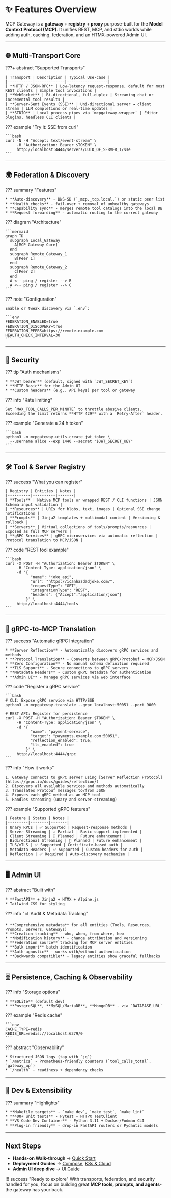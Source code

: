 # ✨ Features Overview

MCP Gateway is a **gateway + registry + proxy** purpose-built for the **Model Context Protocol (MCP)**. It unifies REST, MCP, and stdio worlds while
adding auth, caching, federation, and an HTMX-powered Admin UI.


---

## 🌐 Multi-Transport Core

???+ abstract "Supported Transports"

    | Transport | Description | Typical Use-case |
    |-----------|-------------|------------------|
    | **HTTP / JSON-RPC** | Low-latency request-response, default for most REST clients | Simple tool invocations |
    | **WebSocket** | Bi-directional, full-duplex | Streaming chat or incremental tool results |
    | **Server-Sent Events (SSE)** | Uni-directional server → client stream | LLM completions or real-time updates |
    | **STDIO** | Local process pipes via `mcpgateway-wrapper` | Editor plugins, headless CLI clients |

??? example "Try it: SSE from curl"

    ```bash
    curl -N -H "Accept: text/event-stream" \
         -H "Authorization: Bearer $TOKEN" \
         http://localhost:4444/servers/UUID_OF_SERVER_1/sse
    ```

---

## 🌍 Federation & Discovery

??? summary "Features"

    * **Auto-discovery** - DNS-SD (`_mcp._tcp.local.`) or static peer list
    * **Health checks** - fail-over + removal of unhealthy gateways
    * **Capability sync** - merges remote tool catalogs into the local DB
    * **Request forwarding** - automatic routing to the correct gateway

??? diagram "Architecture"

    ```mermaid
    graph TD
      subgraph Local_Gateway
        A[MCP Gateway Core]
      end
      subgraph Remote_Gateway_1
        B[Peer 1]
      end
      subgraph Remote_Gateway_2
        C[Peer 2]
      end
      A <-- ping / register --> B
      A <-- ping / register --> C
    ```

??? note "Configuration"

    Enable or tweak discovery via `.env`:

    ```env
    FEDERATION_ENABLED=true
    FEDERATION_DISCOVERY=true
    FEDERATION_PEERS=https://remote.example.com
    HEALTH_CHECK_INTERVAL=30
    ```

---

## 🔐 Security

??? tip "Auth mechanisms"

    * **JWT bearer** (default, signed with `JWT_SECRET_KEY`)
    * **HTTP Basic** for the Admin UI
    * **Custom headers** (e.g., API keys) per tool or gateway

??? info "Rate limiting"

    Set `MAX_TOOL_CALLS_PER_MINUTE` to throttle abusive clients.
    Exceeding the limit returns **HTTP 429** with a `Retry-After` header.

??? example "Generate a 24 h token"

    ```bash
    python3 -m mcpgateway.utils.create_jwt_token \
      --username alice --exp 1440 --secret "$JWT_SECRET_KEY"
    ```

---

## 🛠 Tool & Server Registry

??? success "What you can register"

    | Registry | Entities | Notes |
    |----------|----------|-------|
    | **Tools** | Native MCP tools or wrapped REST / CLI functions | JSON Schema input validation |
    | **Resources** | URIs for blobs, text, images | Optional SSE change notifications |
    | **Prompts** | Jinja2 templates + multimodal content | Versioning & rollback |
    | **Servers** | Virtual collections of tools/prompts/resources | Exposed as full MCP servers |
    | **gRPC Services** | gRPC microservices via automatic reflection | Protocol translation to MCP/JSON |

??? code "REST tool example"

    ```bash
    curl -X POST -H "Authorization: Bearer $TOKEN" \
         -H "Content-Type: application/json" \
         -d '{
               "name": "joke_api",
               "url": "https://icanhazdadjoke.com/",
               "requestType": "GET",
               "integrationType": "REST",
               "headers": {"Accept":"application/json"}
             }' \
         http://localhost:4444/tools
    ```

---

## 🔌 gRPC-to-MCP Translation

??? success "Automatic gRPC Integration"

    * **Server Reflection** - Automatically discovers gRPC services and methods
    * **Protocol Translation** - Converts between gRPC/Protobuf ↔ MCP/JSON
    * **Zero Configuration** - No manual schema definition required
    * **TLS Support** - Secure connections to gRPC servers
    * **Metadata Headers** - Custom gRPC metadata for authentication
    * **Admin UI** - Manage gRPC services via web interface

??? code "Register a gRPC service"

    ```bash
    # CLI: Expose gRPC service via HTTP/SSE
    python3 -m mcpgateway.translate --grpc localhost:50051 --port 9000

    # REST API: Register for persistence
    curl -X POST -H "Authorization: Bearer $TOKEN" \
         -H "Content-Type: application/json" \
         -d '{
               "name": "payment-service",
               "target": "payments.example.com:50051",
               "reflection_enabled": true,
               "tls_enabled": true
             }' \
         http://localhost:4444/grpc
    ```

??? info "How it works"

    1. Gateway connects to gRPC server using [Server Reflection Protocol](https://grpc.io/docs/guides/reflection/)
    2. Discovers all available services and methods automatically
    3. Translates Protobuf messages to/from JSON
    4. Exposes each gRPC method as an MCP tool
    5. Handles streaming (unary and server-streaming)

??? example "Supported gRPC features"

    | Feature | Status | Notes |
    |---------|--------|-------|
    | Unary RPCs | ✅ Supported | Request-response methods |
    | Server Streaming | ⚠️ Partial | Basic support implemented |
    | Client Streaming | 🚧 Planned | Future enhancement |
    | Bidirectional Streaming | 🚧 Planned | Future enhancement |
    | TLS/mTLS | ✅ Supported | Certificate-based auth |
    | Metadata Headers | ✅ Supported | Custom headers for auth |
    | Reflection | ✅ Required | Auto-discovery mechanism |

---

## 🖥 Admin UI

??? abstract "Built with"

    * **FastAPI** + Jinja2 + HTMX + Alpine.js
    * Tailwind CSS for styling

??? info "📊 Audit & Metadata Tracking"

    * **Comprehensive metadata** for all entities (Tools, Resources, Prompts, Servers, Gateways)
    * **Creation tracking** - who, when, from where, how
    * **Modification history** - change attribution and versioning
    * **Federation source** tracking for MCP server entities
    * **Bulk import** batch identification
    * **Auth-agnostic** - works with/without authentication
    * **Backwards compatible** - legacy entities show graceful fallbacks

---

## 🗄 Persistence, Caching & Observability

??? info "Storage options"

    * **SQLite** (default dev)
    * **PostgreSQL**, **MySQL/MariaDB**, **MongoDB** - via `DATABASE_URL`

??? example "Redis cache"

    ```env
    CACHE_TYPE=redis
    REDIS_URL=redis://localhost:6379/0
    ```

??? abstract "Observability"

    * Structured JSON logs (tap with `jq`)
    * `/metrics` - Prometheus-friendly counters (`tool_calls_total`, `gateway_up`)
    * `/health` - readiness + dependency checks

---

## 🧩 Dev & Extensibility

??? summary "Highlights"

    * **Makefile targets** - `make dev`, `make test`, `make lint`
    * **400+ unit tests** - Pytest + HTTPX TestClient
    * **VS Code Dev Container** - Python 3.11 + Docker/Podman CLI
    * **Plug-in friendly** - drop-in FastAPI routers or Pydantic models

---

## Next Steps

* **Hands-on Walk-through** → [Quick Start](quick_start.md)
* **Deployment Guides** → [Compose](../deployment/compose.md), [K8s & Cloud](../deployment/index.md)
* **Admin UI deep dive** → [UI Guide](ui.md)

!!! success "Ready to explore"
    With transports, federation, and security handled for you, focus on building great **MCP tools, prompts, and agents**-the gateway has your back.
